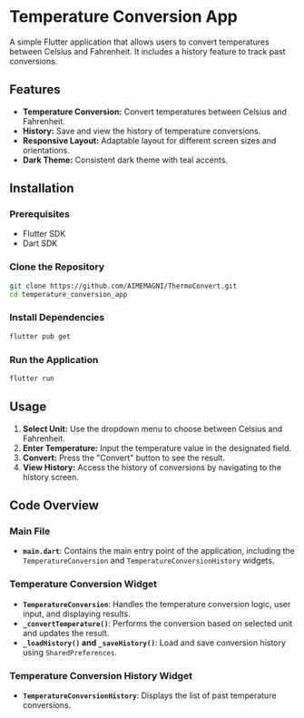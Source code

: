 # Temperature Conversion App

A simple Flutter application that allows users to convert temperatures between Celsius and Fahrenheit. It includes a history feature to track past conversions.

## Features

- **Temperature Conversion:** Convert temperatures between Celsius and Fahrenheit.
- **History:** Save and view the history of temperature conversions.
- **Responsive Layout:** Adaptable layout for different screen sizes and orientations.
- **Dark Theme:** Consistent dark theme with teal accents.

## Installation

### Prerequisites

- Flutter SDK
- Dart SDK

### Clone the Repository

```bash
git clone https://github.com/AIMEMAGNI/ThermoConvert.git
cd temperature_conversion_app
```

### Install Dependencies

```bash
flutter pub get
```

### Run the Application

```bash
flutter run
```

## Usage

1. **Select Unit:** Use the dropdown menu to choose between Celsius and Fahrenheit.
2. **Enter Temperature:** Input the temperature value in the designated field.
3. **Convert:** Press the "Convert" button to see the result.
4. **View History:** Access the history of conversions by navigating to the history screen.

## Code Overview

### Main File

- **`main.dart`**: Contains the main entry point of the application, including the `TemperatureConversion` and `TemperatureConversionHistory` widgets.

### Temperature Conversion Widget

- **`TemperatureConversion`**: Handles the temperature conversion logic, user input, and displaying results.
- **`_convertTemperature()`**: Performs the conversion based on selected unit and updates the result.
- **`_loadHistory()` and `_saveHistory()`**: Load and save conversion history using `SharedPreferences`.

### Temperature Conversion History Widget

- **`TemperatureConversionHistory`**: Displays the list of past temperature conversions.

